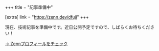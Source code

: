 +++
title = "記事準備中"

[extra]
link = "https://zenn.dev/dfuji"
+++

現在、技術記事を準備中です。近日公開予定ですので、しばらくお待ちください！

[→ Zennプロフィールをチェック](https://zenn.dev/dfuji)
